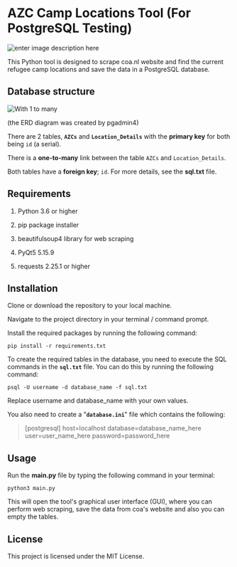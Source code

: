 
  
  

# AZC Camp Locations Tool (For PostgreSQL Testing)

  ![enter image description here](https://user-images.githubusercontent.com/122477951/224136310-6605add7-403d-4d1a-a82b-20fe84996f7b.png)

This Python tool is designed to scrape coa.nl website and find the current refugee camp locations and save the data in a PostgreSQL database.

  

## Database structure

![With 1 to many](https://user-images.githubusercontent.com/122477951/224125267-74d322ec-b125-4947-aa1e-53fa9d53edd5.png)

  
  

(the ERD diagram was created by pgadmin4)

  

There are 2 tables, **`AZCs`** and **`Location_Details`** with the **primary key** for both being `id` (a serial).

  

There is a **one-to-many** link between the table `AZCs` and `Location_Details`.

  

Both tables have a **foreign key**; `id`. For more details, see the **sql.txt** file.

  
  
  

## Requirements

  
  

1. Python 3.6 or higher

2. pip package installer

3. beautifulsoup4 library for web scraping

4. PyQt5 5.15.9

5. requests 2.25.1 or higher

  

## Installation

  

  

Clone or download the repository to your local machine.

Navigate to the project directory in your terminal / command prompt.

  

Install the required packages by running the following command:

  

    pip install -r requirements.txt

  

To create the required tables in the database, you need to execute the SQL commands in the **`sql.txt`** file. You can do this by running the following command:

  
  

    psql -U username -d database_name -f sql.txt

  

Replace username and database_name with your own values.

  

You also need to create a "**`database.ini`**" file which contains the following:

  

> [postgresql]
> host=localhost
> database=database_name_here
> user=user_name_here
> password=password_here

  
  
  

## Usage

  

  

Run the **main.py** file by typing the following command in your terminal:

  

    python3 main.py

  

This will open the tool's graphical user interface (GUI), where you can perform web scraping, save the data from coa's website and also you can empty the tables.

  
  
  
  
  
  

## License

  

This project is licensed under the MIT License.
